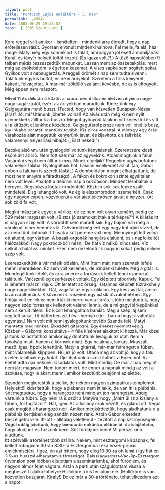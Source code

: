 ```yaml
---
layout: post
title: "Portisch Lajos emléktúra - 5. nap"
permalink:  /4504/ 
date: 2005-06-29 19:55:52
tags:  [ 2005 Szent Laci ] 
---
```

Kora reggel volt amikor - ismételten - mindenki arra ébredt, hogy a nap erőteljesen rásüt. Gyorsan elvonult mindenki valhova. Fal mellé, fa alá, ház mögé. Matyi még egy konnektort is talált, ami nagyon jól esett a mobiljának. Kanál és tányér helyett töltőt hozott. (És igaza volt.?!.) A tűző napsütésben 9 tájban mégis összeszedtük magunkat. Lassan ment az összepakolás, mert még az esőkabátom is égette a kezemet. A vizes sapka sem segített sokat. Gyilkos volt a napsugárzás. A reggeli örömét a nap sem tudta elvenni. Találtunk egy kis boltot, és némi árnyékot. Szeretem a friss kenyeret, kakaót, felvágottat. A már-már zöldülő szalámit kevésbé, de az is elfogyott. Még éppen nem mászott.

Mivel 11 és délután 4 között a napra menni tilos és életveszélyes a nagy-nagy sugárzástól, ezért az árnyékban maradtunk. Kinéztünk egy Galgagutára menő buszt. (Tudtad, hogy van közvetlen Budapest-Nézsa járat? Jó, mi? Utánunk jöhettél volna!) Az alvás után még ki nem nyílt szemekkel szálltunk a buszra. Megint gyönyörű tájakon vitt keresztül és vitt el a kitűzött célunkhoz közelebb. Galgagutáról persze nem volt ideális busz, így inkább vonattal mentünk tovább. Kis piros vonattal. A mintegy egy órás várakozás alatt megettük kenyerünk javát, és kijavítottuk a falfirkák valamennyi helyesírási hibáját. („Eszt neked!")

Becske alsó vm. után gyalogolni voltunk kénytelenek. Szerencsére kicsit esőre állt az idő. Nem főtt szét már az agyvelőnk. Átcammogtunk a falun. Vásárolni végül nem álltunk meg. Minek cipeljük? Reggelire úgyis befutunk valamelyik faluba. Gyalogoltunk hát. Lassan emelkedett az út. (Ja, Gábor ebben a faluban is szerelt táskát.) A domboldalon megint elhallgattunk, de most nem annyira a fáradtságtól. A fákon és bokrokon szinte egyáltalán nem volt levél. Átsütött a délutáni nap a bozótoson. Mindent lezabáltak a hernyók. Begubózva lógtak mindenfelé. Közben sok-sok lepke szállt mindefelé. Elég lehangoló volt. Az ég is elszomorodott; szemerkélt. Csak úgy nagyon éppen. Közvetlenül a vár alatt jelentősen javult a helyzet. Ott sok zöld fa volt.

Megint másztunk egyet a várhoz, de ez nem volt olyan kemény, pedig ez 529 méter magasan volt. (Biztos jó számokat írtak a térképre??) A kilátás itt is nagyon szép volt. A várból itt sem maradt sok. Egy bajom van még a várakkal: nincs bennük víz. Csővárnál még volt egy nagy kút alján vízzel, de az nem tűnt ihatónak. Itt csak a kút pereme volt meg. Mennyire jó lett volna ott aludni, egy várban. A bazalt-orgonák hangjára elaludni, és a napfelkeltét hálózsákból (vagy pokrócokból) nézni. De hát víz nélkül nincs élet. Víz nélkül a halál vár minket. Ezért nem nézelődtünk nagyon sokat, pedig milyen szép volt.

Leereszkedtünk a vár másik oldalán. Mint írtam már, nem szeretek lefelé menni meredeken. Ez sem volt kellemes, de mindenki túlélte. Még a gitár is. Mendegéltünk lefelé, és arra amerre a forrásnak kellett lenni nyomokat találtunk. Valószínűleg cserkészek voltak. Egy kiépített táborhely. Kapuk. Fel is lehetett mászni rájuk. Ott lehetett az őrség. Hatalmas kiépített tűzrakóhely nagy-nagy kövekből. Gát, vagy fal az egyik oldalon. Egy kész asztal, amire lazán ráülhettünk. Kikövezett út vezetett egy másik tűzrakóhelyhez. Egy hibája volt ennek is: nem írták ki merre van a forrás. Utóbb megtudtuk, hogy nagyon szép forrásnak kellett ott valahol lennie, de a mi gagyi térképünkkel nem sikerült rálelni. Ez kicsit lehangolta a bandát. Még a szép táj sem segített sokat. (A háttérben zöld és - hernyó ette - barna hegyek váltották egymást.) Nem volt mit tenni gyalogoltunk tovább Szanda felé. Matyi mentette meg minket. Elkezdett gitározni. Egy éneket nyomott végig. Közben - Gáborral konzultálva - 4 féle kíséretet alakított ki hozzá. Már közel jártunk az aszfalthoz amikor úgy döntöttünk levágjuk az utat. Nem a távolság miatt, hanem a környék miatt. Egy hatalmas, lankás, lekaszált mező. Igazi hippik lehettünk. Matyi a gitárral, már-már fetrengett a fűben, mint valamelyik klippben. Hű, ez jó volt. Utána meg az volt jó, hogy a falu szélén találtunk egy kutat. Újra ihattunk a szent italból, a Boleroból. Az életet adta újra nekünk. Csodálatos volt. Mint mindig. De már a nap megint nem járt magasan. Nem tudom miért, de ennek a napnak mindig az volt a szokása, hogy le akart menni, amikor kezdtünk belejönni az életbe.

Szandán megkerestük a picike, de nekem nagyon szimpatikus templomot. Helyiektől kiderítettük, hogy a plébános nem itt lakik, de van itt is plébánia. Sőt megtudtuk, hogy a harangozó néni mindjárt jön harangozni. Addig vártunk a fűben. Egy néni rá is szólt a Matyira, hogy „Miért ül az a kislány a fűben, föl fog fázni!". Hát, igen. Az a kislány csak nézett, és gitározott. Végül csak megjött a harangozó néni. Amikor megkérdeztük, hogy aludhatunk-e a plébánia kertjében elég sandán nézett ránk. Aztán Gábor elkezdett beszélgetni vele. Itt-ott - állítólag véletlenül - torzított a nap szörnyűségein. Végül odáig jutottunk, hogy bemutatta nekünk a plébániát, és felajánlotta, hogy aludjunk és fűzzünk benn. Sőt fürödjünk benn! Mi persze kinn aludtunk.  
Itt szétválik a történet több szállra. Nekem, mint esztergomi kispapnak, fel kellett robognom 30-án 8:30-ra Esztergomba Léka érsek-prímás emlékmiséjére. (Igaz, én azt hittem, hogy elég 10:30-ra ott lenni.) Így hát én 3 9-es busszal elhagytam a társaságot. Balassagyarmat-Vác-Bp-Esztergom útvonalon pont időben eljutottam a szemináriumba, ahol fürödtem, és nagyon álmos fejet vágtam. Aztán a parti után száguldottam vissza a megbeszélt találkozóhelyre Hollókőre a kis templom elé. (Hollókőre is van közvetlen buszjárat. Kírály!) De ez már a 30-a története, tehát elkezdem azt a napot. 
